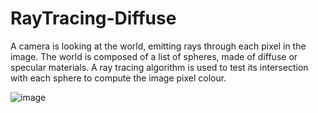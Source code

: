 # RayTracing-Diffuse
A camera is looking at the world, emitting rays through each pixel in the image. The world is composed of a list of spheres, made of diffuse or specular materials. A ray tracing algorithm is used to test its intersection with each sphere to compute the image pixel colour.

![image](https://github.com/MutazHelal/RayTracing-Diffuse/assets/42630919/1fc1c749-2b44-41f9-8a0e-027bc32eaa73)
